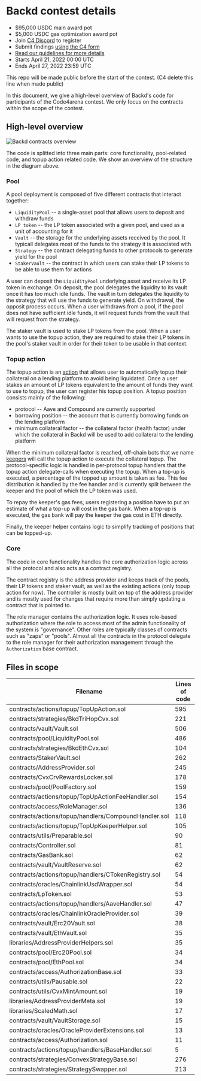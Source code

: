 # Backd contest details

- $95,000 USDC main award pot
- $5,000 USDC gas optimization award pot
- Join [C4 Discord](https://discord.gg/code4rena) to register
- Submit findings [using the C4 form](https://code4rena.com/contests/2022-04-Backd-contest/submit)
- [Read our guidelines for more details](https://docs.code4rena.com/roles/wardens)
- Starts April 21, 2022 00:00 UTC
- Ends April 27, 2022 23:59 UTC

This repo will be made public before the start of the contest. (C4 delete this line when made public)


In this document, we give a high-level overview of Backd's code for participants of the Code4arena contest.
We only focus on the contracts within the scope of the contest.

## High-level overview

![Backd contracts overview](https://user-images.githubusercontent.com/1436271/164278494-87fdd3ca-4213-4be8-b125-d26ae2ab993e.png)

The code is splitted into three main parts: core functionality, pool-related code, and topup action related code. We show an overview of the structure in the diagram above.


### Pool

A pool deployment is composed of five different contracts that interact together: 

* `LiquidityPool` -- a single-asset pool that allows users to deposit and withdraw funds
* `LP token` -- the LP token associated with a given pool, and used as a unit of accounting for it
* `Vault` -- the storage for the underlying assets received by the pool. It typicall delegates most of the funds to the strategy it is associated with
* `Strategy` -- the contract delegating funds to other protocols to generate yield for the pool
* `StakerVault` -- the contract in which users can stake their LP tokens to be able to use them for actions

A user can deposit the `LiquidityPool` underlying asset and receive its LP token in exchange. On deposit, the pool delegates the liquidity to its vault once it has too much idle funds. The vault in turn delegates the liquidity to the strategy that will use the funds to generate yield.
On withdrawal, the opposit process occurs. When a user withdraws from a pool, if the pool does not have sufficient idle funds, it will request funds from the vault that will request from the strategy.

The staker vault is used to stake LP tokens from the pool. When a user wants to use the topup action, they are required to stake their LP tokens in the pool's staker vault in order for their token to be usable in that context.


### Topup action

The topup action is an [action](https://docs.backd.fund/protocol-architecture/actions) that allows user to automatically topup their collateral on a lending platform to avoid being liquidated. 
Once a user stakes an amount of LP tokens equivalent to the amount of funds they want to use to topup, the user can register his topup position. A topup position consists mainly of the following:

* protocol -- Aave and Compound are currently supported
* borrowing position -- the account that is currently borrowing funds on the lending platform
* minimum collateral factor -- the collateral factor (health factor) under which the collateral in Backd will be used to add collateral to the lending platform

When the minimum collateral factor is reached, off-chain bots that we name [keepers](https://docs.backd.fund/protocol-architecture/backd-keepers) will call the topup action to execute the collateral topup.
The protocol-specific logic is handled in per-protocol topup handlers that the topup action delegate-calls when executing the topup.
When a top-up is executed, a percentage of the topped up amount is taken as fee. This fee distribution is handled by the fee handler and is currently split between the keeper and the pool of which the LP token was used.

To repay the keeper's gas fees, users registering a position have to put an estimate of what a top-up will cost in the gas bank.
When a top-up is executed, the gas bank will pay the keeper the gas cost in ETH directly.

Finally, the keeper helper contains logic to simplify tracking of positions that can be topped-up.


### Core

The code in core functionality handles the core authorization logic across all the protocol and also acts as a contract registry.

The contract registry is the address provider and keeps track of the pools, their LP tokens and staker vault, as well as the existing actions (only topup action for now).
The controller is mostly built on top of the address provider and is mostly used for changes that require more than simply updating a contract that is pointed to.

The role manager contains the authorization logic. It uses role-based authorization where the role to access most of the admin functionality of the system is "governance". Other roles are typically classes of contracts such as "zaps" or "pools".
Almost all the contracts in the protocol delegate to the role manager for their authorization management through the `Authorization` base contract.


## Files in scope


Filename | Lines of code
---------|---------------
contracts/actions/topup/TopUpAction.sol | 595
contracts/strategies/BkdTriHopCvx.sol | 221
contracts/vault/Vault.sol | 506
contracts/pool/LiquidityPool.sol | 486
contracts/strategies/BkdEthCvx.sol | 104
contracts/StakerVault.sol | 262
contracts/AddressProvider.sol | 245
contracts/CvxCrvRewardsLocker.sol | 178
contracts/pool/PoolFactory.sol | 159
contracts/actions/topup/TopUpActionFeeHandler.sol | 154
contracts/access/RoleManager.sol | 136
contracts/actions/topup/handlers/CompoundHandler.sol | 118
contracts/actions/topup/TopUpKeeperHelper.sol | 105
contracts/utils/Preparable.sol | 90
contracts/Controller.sol | 81
contracts/GasBank.sol | 62
contracts/vault/VaultReserve.sol | 62
contracts/actions/topup/handlers/CTokenRegistry.sol | 54
contracts/oracles/ChainlinkUsdWrapper.sol | 54
contracts/LpToken.sol | 53
contracts/actions/topup/handlers/AaveHandler.sol | 47
contracts/oracles/ChainlinkOracleProvider.sol | 39
contracts/vault/Erc20Vault.sol | 38
contracts/vault/EthVault.sol | 35
libraries/AddressProviderHelpers.sol | 35
contracts/pool/Erc20Pool.sol | 34
contracts/pool/EthPool.sol | 34
contracts/access/AuthorizationBase.sol | 33
contracts/utils/Pausable.sol | 22
contracts/utils/CvxMintAmount.sol | 19
libraries/AddressProviderMeta.sol | 19
libraries/ScaledMath.sol | 17
contracts/vault/VaultStorage.sol | 15
contracts/oracles/OracleProviderExtensions.sol | 13
contracts/access/Authorization.sol | 11
contracts/actions/topup/handlers/BaseHandler.sol | 5
contracts/strategies/ConvexStrategyBase.sol | 276
contracts/strategies/StrategySwapper.sol | 213
